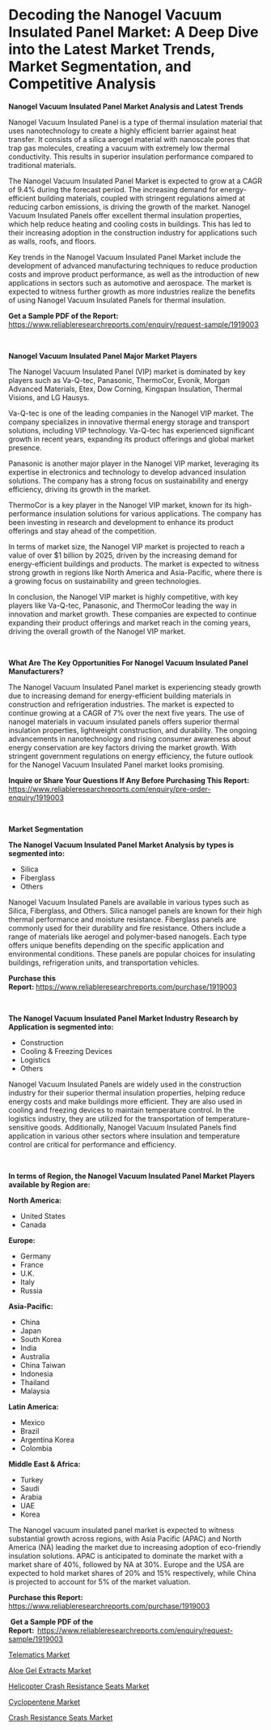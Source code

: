 <p><h1>Decoding the Nanogel Vacuum Insulated Panel Market: A Deep Dive into the Latest Market Trends, Market Segmentation, and Competitive Analysis</h1></p><p><strong>Nanogel Vacuum Insulated Panel Market Analysis and Latest Trends</strong></p>
<p><p>Nanogel Vacuum Insulated Panel is a type of thermal insulation material that uses nanotechnology to create a highly efficient barrier against heat transfer. It consists of a silica aerogel material with nanoscale pores that trap gas molecules, creating a vacuum with extremely low thermal conductivity. This results in superior insulation performance compared to traditional materials.</p><p>The Nanogel Vacuum Insulated Panel Market is expected to grow at a CAGR of 9.4% during the forecast period. The increasing demand for energy-efficient building materials, coupled with stringent regulations aimed at reducing carbon emissions, is driving the growth of the market. Nanogel Vacuum Insulated Panels offer excellent thermal insulation properties, which help reduce heating and cooling costs in buildings. This has led to their increasing adoption in the construction industry for applications such as walls, roofs, and floors.</p><p>Key trends in the Nanogel Vacuum Insulated Panel Market include the development of advanced manufacturing techniques to reduce production costs and improve product performance, as well as the introduction of new applications in sectors such as automotive and aerospace. The market is expected to witness further growth as more industries realize the benefits of using Nanogel Vacuum Insulated Panels for thermal insulation.</p></p>
<p><strong>Get a Sample PDF of the Report:&nbsp;</strong> <a href="https://www.reliableresearchreports.com/enquiry/request-sample/1919003">https://www.reliableresearchreports.com/enquiry/request-sample/1919003</a></p>
<p>&nbsp;</p>
<p><strong>Nanogel Vacuum Insulated Panel Major Market Players</strong></p>
<p><p>The Nanogel Vacuum Insulated Panel (VIP) market is dominated by key players such as Va-Q-tec, Panasonic, ThermoCor, Evonik, Morgan Advanced Materials, Etex, Dow Corning, Kingspan Insulation, Thermal Visions, and LG Hausys.</p><p>Va-Q-tec is one of the leading companies in the Nanogel VIP market. The company specializes in innovative thermal energy storage and transport solutions, including VIP technology. Va-Q-tec has experienced significant growth in recent years, expanding its product offerings and global market presence.</p><p>Panasonic is another major player in the Nanogel VIP market, leveraging its expertise in electronics and technology to develop advanced insulation solutions. The company has a strong focus on sustainability and energy efficiency, driving its growth in the market.</p><p>ThermoCor is a key player in the Nanogel VIP market, known for its high-performance insulation solutions for various applications. The company has been investing in research and development to enhance its product offerings and stay ahead of the competition.</p><p>In terms of market size, the Nanogel VIP market is projected to reach a value of over $1 billion by 2025, driven by the increasing demand for energy-efficient buildings and products. The market is expected to witness strong growth in regions like North America and Asia-Pacific, where there is a growing focus on sustainability and green technologies.</p><p>In conclusion, the Nanogel VIP market is highly competitive, with key players like Va-Q-tec, Panasonic, and ThermoCor leading the way in innovation and market growth. These companies are expected to continue expanding their product offerings and market reach in the coming years, driving the overall growth of the Nanogel VIP market.</p></p>
<p>&nbsp;</p>
<p><strong>What Are The Key Opportunities For Nanogel Vacuum Insulated Panel Manufacturers?</strong></p>
<p><p>The Nanogel Vacuum Insulated Panel market is experiencing steady growth due to increasing demand for energy-efficient building materials in construction and refrigeration industries. The market is expected to continue growing at a CAGR of 7% over the next five years. The use of nanogel materials in vacuum insulated panels offers superior thermal insulation properties, lightweight construction, and durability. The ongoing advancements in nanotechnology and rising consumer awareness about energy conservation are key factors driving the market growth. With stringent government regulations on energy efficiency, the future outlook for the Nanogel Vacuum Insulated Panel market looks promising.</p></p>
<p><strong>Inquire or Share Your Questions If Any Before Purchasing This Report:</strong> <a href="https://www.reliableresearchreports.com/enquiry/pre-order-enquiry/1919003">https://www.reliableresearchreports.com/enquiry/pre-order-enquiry/1919003</a></p>
<p>&nbsp;</p>
<p><strong>Market Segmentation</strong></p>
<p><strong>The Nanogel Vacuum Insulated Panel Market Analysis by types is segmented into:</strong></p>
<p><ul><li>Silica</li><li>Fiberglass</li><li>Others</li></ul></p>
<p><p>Nanogel Vacuum Insulated Panels are available in various types such as Silica, Fiberglass, and Others. Silica nanogel panels are known for their high thermal performance and moisture resistance. Fiberglass panels are commonly used for their durability and fire resistance. Others include a range of materials like aerogel and polymer-based nanogels. Each type offers unique benefits depending on the specific application and environmental conditions. These panels are popular choices for insulating buildings, refrigeration units, and transportation vehicles.</p></p>
<p><strong>Purchase this Report:&nbsp;</strong><a href="https://www.reliableresearchreports.com/purchase/1919003">https://www.reliableresearchreports.com/purchase/1919003</a></p>
<p>&nbsp;</p>
<p><strong>The Nanogel Vacuum Insulated Panel Market Industry Research by Application is segmented into:</strong></p>
<p><ul><li>Construction</li><li>Cooling & Freezing Devices</li><li>Logistics</li><li>Others</li></ul></p>
<p><p>Nanogel Vacuum Insulated Panels are widely used in the construction industry for their superior thermal insulation properties, helping reduce energy costs and make buildings more efficient. They are also used in cooling and freezing devices to maintain temperature control. In the logistics industry, they are utilized for the transportation of temperature-sensitive goods. Additionally, Nanogel Vacuum Insulated Panels find application in various other sectors where insulation and temperature control are critical for performance and efficiency.</p></p>
<p>&nbsp;</p>
<p><strong>In terms of Region, the Nanogel Vacuum Insulated Panel Market Players available by Region are:</strong></p>
<p>
    <p> <strong> North America: </strong>
        <ul>
            <li>United States</li>
            <li>Canada</li>
        </ul>
        </p> 
    <p> <strong> Europe: </strong>
        <ul>
            <li>Germany</li>
            <li>France</li>
            <li>U.K.</li>
            <li>Italy</li>
            <li>Russia</li>
        </ul>
        </p> 
    <p> <strong> Asia-Pacific: </strong>
        <ul>
            <li>China</li>
            <li>Japan</li>
            <li>South Korea</li>
            <li>India</li>
            <li>Australia</li>
            <li>China Taiwan</li>
            <li>Indonesia</li>
            <li>Thailand</li>
            <li>Malaysia</li>
        </ul>
        </p> 
    <p> <strong> Latin America: </strong>
        <ul>
            <li>Mexico</li>
            <li>Brazil</li>
            <li>Argentina Korea</li>
            <li>Colombia</li>
        </ul>
        </p> 
    <p> <strong> Middle East & Africa: </strong>
        <ul>
            <li>Turkey</li>
            <li>Saudi</li>
            <li>Arabia</li>
            <li>UAE</li>
            <li>Korea</li>
        </ul>
    </p>
    </p>
<p><p>The Nanogel vacuum insulated panel market is expected to witness substantial growth across regions, with Asia Pacific (APAC) and North America (NA) leading the market due to increasing adoption of eco-friendly insulation solutions. APAC is anticipated to dominate the market with a market share of 40%, followed by NA at 30%. Europe and the USA are expected to hold market shares of 20% and 15% respectively, while China is projected to account for 5% of the market valuation.</p></p>
<p><strong>Purchase this Report: </strong><a href="https://www.reliableresearchreports.com/purchase/1919003">https://www.reliableresearchreports.com/purchase/1919003</a></p>
<p>&nbsp;<strong>Get a Sample PDF of the Report:&nbsp;&nbsp;</strong><a href="https://www.reliableresearchreports.com/enquiry/request-sample/1919003">https://www.reliableresearchreports.com/enquiry/request-sample/1919003</a></p>
<p><strong></strong></p>
<p><p><a href="https://view.publitas.com/reportprime-1/telematics-market-analysis-examines-its-scope-on-growth-opportunities-and-forecasted-trends-spanning-from-2024-to-2031/">Telematics Market</a></p><p><a href="https://github.com/yemakinde/Market-Research-Report-List-1/blob/main/aloe-gel-extracts-market.md">Aloe Gel Extracts Market</a></p><p><a href="https://three-jumbo-f6d.notion.site/Helicopter-Crash-Resistance-Seats-Market-Analysis-and-Market-Size-Global-Industry-Overview-Market--68da56bee95d44b78f5024fd04bcc106">Helicopter Crash Resistance Seats Market</a></p><p><a href="https://view.publitas.com/reportprime-1/cyclopentene-market-size-growth-outlook-from-2024-to-2031-projecting-at-markets-trends-analysis-by-application-regional-outlook-and-revenue/">Cyclopentene Market</a></p><p><a href="https://noble-drawer-34c.notion.site/Crash-Resistance-Seats-Market-Growth-Market-Trends-COVID-19-Impact-and-Forecasts-for-period-from--e113d21731ae466c8d8d347dc00061e5">Crash Resistance Seats Market</a></p></p>